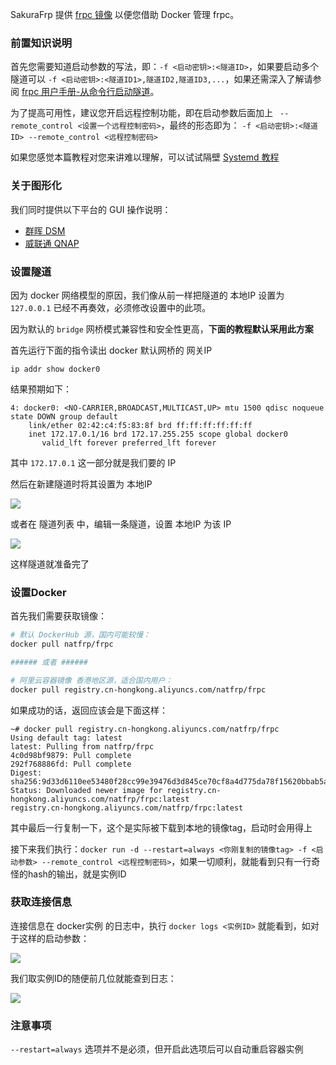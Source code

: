 SakuraFrp 提供 [frpc 镜像](https://hub.docker.com/r/natfrp/frpc) 以便您借助 Docker 管理 frpc。

### 前置知识说明

首先您需要知道启动参数的写法，即：`-f <启动密钥>:<隧道ID>`，如果要启动多个隧道可以 `-f <启动密钥>:<隧道ID1>,隧道ID2,隧道ID3,...`，如果还需深入了解请参阅 [frpc 用户手册-从命令行启动隧道](/frpc/manual#cli-usage)。

为了提高可用性，建议您开启远程控制功能，即在启动参数后面加上 ` --remote_control <设置一个远程控制密码>`，最终的形态即为： `-f <启动密钥>:<隧道ID> --remote_control <远程控制密码>`

如果您感觉本篇教程对您来讲难以理解，可以试试隔壁 [Systemd 教程](/frpc/service/systemd)

### 关于图形化

我们同时提供以下平台的 GUI 操作说明： 
 - [群晖 DSM](/app/synology)
 - [威联通 QNAP](/app/qnap)

### 设置隧道

因为 docker 网络模型的原因，我们像从前一样把隧道的 本地IP 设置为 `127.0.0.1` 已经不再奏效，必须修改设置中的此项。

因为默认的 `bridge` 网桥模式兼容性和安全性更高，**下面的教程默认采用此方案**

首先运行下面的指令读出 docker 默认网桥的 网关IP

`ip addr show docker0`

结果预期如下：

```
4: docker0: <NO-CARRIER,BROADCAST,MULTICAST,UP> mtu 1500 qdisc noqueue state DOWN group default 
    link/ether 02:42:c4:f5:83:8f brd ff:ff:ff:ff:ff:ff
    inet 172.17.0.1/16 brd 172.17.255.255 scope global docker0
       valid_lft forever preferred_lft forever
```

其中 `172.17.0.1` 这一部分就是我们要的 IP

然后在新建隧道时将其设置为 本地IP

![](_images/docker-tunnel-new.png)

或者在 隧道列表 中，编辑一条隧道，设置 本地IP 为该 IP

![](_images/docker-tunnel-mod.png)

这样隧道就准备完了

### 设置Docker

首先我们需要获取镜像：

```bash
# 默认 DockerHub 源，国内可能较慢：
docker pull natfrp/frpc

###### 或者 ######

# 阿里云容器镜像 香港地区源，适合国内用户：
docker pull registry.cn-hongkong.aliyuncs.com/natfrp/frpc
```

如果成功的话，返回应该会是下面这样：

```
~# docker pull registry.cn-hongkong.aliyuncs.com/natfrp/frpc
Using default tag: latest
latest: Pulling from natfrp/frpc
4c0d98bf9879: Pull complete 
292f768886fd: Pull complete 
Digest: sha256:9d33d6110ee53480f28cc99e39476d3d845ce70cf8a4d775da78f15620bbab5a
Status: Downloaded newer image for registry.cn-hongkong.aliyuncs.com/natfrp/frpc:latest
registry.cn-hongkong.aliyuncs.com/natfrp/frpc:latest
```

其中最后一行复制一下，这个是实际被下载到本地的镜像tag，启动时会用得上

接下来我们执行：`docker run -d --restart=always <你刚复制的镜像tag> -f <启动参数> --remote_control <远程控制密码>`，如果一切顺利，就能看到只有一行奇怪的hash的输出，就是实例ID

### 获取连接信息

连接信息在 docker实例 的日志中，执行 `docker logs <实例ID>` 就能看到，如对于这样的启动参数：

![](_images/docker-cli-run.png)

我们取实例ID的随便前几位就能查到日志：

![](_images/docker-cli-log.png)

### 注意事项

`--restart=always` 选项并不是必须，但开启此选项后可以自动重启容器实例
